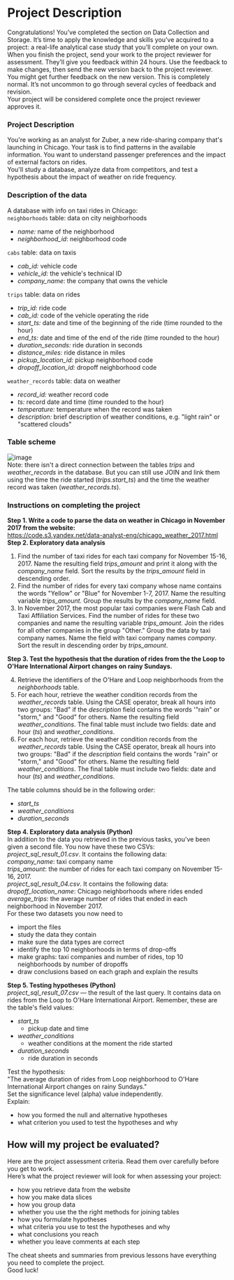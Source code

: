 <div class="markdown markdown_size_normal markdown_type_theory"><h1>Project Description</h1><div class="paragraph">Congratulations! You’ve completed the section on Data Collection and Storage. It’s time to apply the knowledge and skills you’ve acquired to a project: a real-life analytical case study that you’ll complete on your own.</div><div class="paragraph">When you finish the project, send your work to the project reviewer for assessment. They’ll give you feedback within 24 hours. Use the feedback to make changes, then send the new version back to the project reviewer.</div><div class="paragraph">You might get further feedback on the new version. This is completely normal. It’s not uncommon to go through several cycles of feedback and revision.</div><div class="paragraph">Your project will be considered complete once the project reviewer approves it.</div><h3>Project Description</h3><div class="paragraph">You're working as an analyst for Zuber, a new ride-sharing company that's launching in Chicago. Your task is to find patterns in the available information. You want to understand passenger preferences and the impact of external factors on rides.</div><div class="paragraph">You'll study a database, analyze data from competitors, and test a hypothesis about the impact of weather on ride frequency. </div><h3>Description of the data</h3><div class="paragraph">A database with info on taxi rides in Chicago:</div><div class="paragraph"><code class="code-inline code-inline_theme_light">neighborhoods</code> table: data on city neighborhoods</div><ul><li><em>name:</em> name of the neighborhood</li><li><em>neighborhood_id</em>: neighborhood code</li></ul><div class="paragraph"><code class="code-inline code-inline_theme_light">cabs</code> table: data on taxis</div><ul><li><em>cab_id:</em> vehicle code</li><li><em>vehicle_id:</em> the vehicle's technical ID</li><li><em>company_name</em>: the company that owns the vehicle</li></ul><div class="paragraph"><code class="code-inline code-inline_theme_light">trips</code> table: data on rides</div><ul><li><em>trip_id:</em> ride code</li><li><em>cab_id:</em> code of the vehicle operating the ride</li><li><em>start_ts:</em> date and time of the beginning of the ride (time rounded to the hour)</li><li><em>end_ts:</em> date and time of the end of the ride (time rounded to the hour)</li><li><em>duration_seconds:</em> ride duration in seconds</li><li><em>distance_miles:</em> ride distance in miles</li><li><em>pickup_location_id:</em> pickup neighborhood code</li><li><em>dropoff_location_id:</em> dropoff neighborhood code</li></ul><div class="paragraph"><code class="code-inline code-inline_theme_light">weather_records</code> table: data on weather</div><ul><li><em>record_id:</em> weather record code</li><li><em>ts:</em> record date and time (time rounded to the hour)</li><li><em>temperature:</em> temperature when the record was taken</li><li><em>description:</em> brief description of weather conditions, e.g. "light rain" or "scattered clouds"</li></ul><h3>Table scheme</h3><img alt="image" class="image image_expandable" src="https://pictures.s3.yandex.net/resources/Untitled_1_1585510727.png">
<div class="paragraph">Note: there isn't a direct connection between the tables <em>trips</em> and <em>weather_records</em> in the database. But you can still use JOIN and link them using the time the ride started (<em>trips.start_ts</em>) and the time the weather record was taken (<em>weather_records.ts</em>). </div><h3>Instructions on completing the project</h3><div class="paragraph"><strong>Step 1. Write a code to parse the data on weather in Chicago in November 2017 from the website:</strong></div><div class="paragraph"><a href="https://code.s3.yandex.net/data-analyst-eng/chicago_weather_2017.html" target="_blank">https://code.s3.yandex.net/data-analyst-eng/chicago_weather_2017.html</a></div><div class="paragraph"><strong>Step 2. Exploratory data analysis</strong></div><ol start="1"><li><div class="paragraph">Find the number of taxi rides for each taxi company for November 15-16, 2017. Name the resulting field <em>trips_amount</em> and print it along with the <em>company_name</em> field. Sort the results by the <em>trips_amount</em> field in descending order.</div></li><li><div class="paragraph">Find the number of rides for every taxi company whose name contains the words "Yellow" or "Blue" for November 1-7, 2017. Name the resulting variable <em>trips_amount.</em> Group the results by the <em>company_name</em> field.</div></li><li><div class="paragraph">In November 2017, the most popular taxi companies were Flash Cab and Taxi Affiliation Services. Find the number of rides for these two companies and name the resulting variable <em>trips_amount.</em> Join the rides for all other companies in the group "Other." Group the data by taxi company names. Name the field with taxi company names <em>company</em>. Sort the result in descending order by <em>trips_amount</em>.</div></li></ol><div class="paragraph"><strong>Step 3. Test the hypothesis that the duration of rides from the the Loop to O'Hare International Airport changes on rainy Sundays.</strong></div><ol start="4"><li><div class="paragraph">Retrieve the identifiers of the O'Hare and Loop neighborhoods  from the <em>neighborhoods</em> table.</div></li><li><div class="paragraph">For each hour, retrieve the weather condition records from the <em>weather_records</em> table. Using the CASE operator, break all hours into two groups: "Bad" if the <em>description</em> field contains the words '"rain" or "storm," and "Good" for others. Name the resulting field <em>weather_conditions</em>. The final table must include two fields: date and hour (<em>ts</em>) and <em>weather_conditions</em>.</div></li><li><div class="paragraph">For each hour, retrieve the weather condition records from the <em>weather_records</em> table. Using the CASE operator, break all hours into two groups: "Bad" if the <em>description</em> field contains the words "rain" or "storm," and "Good" for others. Name the resulting field <em>weather_conditions</em>. The final table must include two fields: date and hour (<em>ts</em>) and <em>weather_conditions</em>.</div></li></ol><div class="paragraph">The table columns should be in the following order:</div><ul><li><em>start_ts</em></li><li><em>weather_conditions</em></li><li><em>duration_seconds</em></li></ul><div class="paragraph"><strong>Step 4. Exploratory data analysis (Python)</strong></div><div class="paragraph">In addition to the data you retrieved in the previous tasks, you've been given a second file. You now have these two CSVs: </div><div class="paragraph"><em>project_sql_result_01.csv</em>. It contains the following data:</div><div class="paragraph"><em>company_name</em>: taxi company name</div><div class="paragraph"><em>trips_amount</em>: the number of rides for each taxi company on November 15-16, 2017. </div><div class="paragraph"><em>project_sql_result_04.csv</em>. It contains the following data:</div><div class="paragraph"><em>dropoff_location_name</em>: Chicago neighborhoods where rides ended</div><div class="paragraph"><em>average_trips</em>: the average number of rides that ended in each neighborhood in November 2017. </div><div class="paragraph"> For these two datasets you now need to</div><ul><li>import the files</li><li>study the data they contain</li><li>make sure the data types are correct</li><li>identify the top 10 neighborhoods in terms of drop-offs</li><li>make graphs: taxi companies and number of rides, top 10 neighborhoods by number of dropoffs</li><li>draw conclusions based on each graph and explain the results</li></ul><div class="paragraph"><strong>Step 5. Testing hypotheses (Python)</strong></div><div class="paragraph"><em>project_sql_result_07.csv</em> — the result of the last query. It contains data on rides from the Loop to O'Hare International Airport. Remember, these are the table's field values:</div><ul><li><em>start_ts</em> <ul><li>pickup date and time</li></ul></li><li><em>weather_conditions</em> <ul><li>weather conditions at the moment the ride started</li></ul></li><li><em>duration_seconds</em> <ul><li>ride duration in seconds</li></ul></li></ul><div class="paragraph">Test the hypothesis:</div><div class="paragraph">"The average duration of rides from Loop neighborhood to O'Hare International Airport changes on rainy Sundays." </div><div class="paragraph">Set the significance level (alpha) value independently.</div><div class="paragraph">Explain:</div><ul><li>how you formed the null and alternative hypotheses</li><li>what criterion you used to test the hypotheses and why</li></ul><h2>How will my project be evaluated?</h2><div class="paragraph">Here are the project assessment criteria. Read them over carefully before you get to work.</div><div class="paragraph">Here’s what the project reviewer will look for when assessing your project:</div><ul><li>how you retrieve data from the website</li><li>how you make data slices</li><li>how you group data</li><li>whether you use the the right methods for joining tables</li><li>how you formulate hypotheses</li><li>what criteria you use to test the hypotheses and why</li><li>what conclusions you reach</li><li>whether you leave comments at each step</li></ul><div class="paragraph">The cheat sheets and summaries from previous lessons have everything you need to complete the project.</div><div class="paragraph">Good luck!</div></div>
